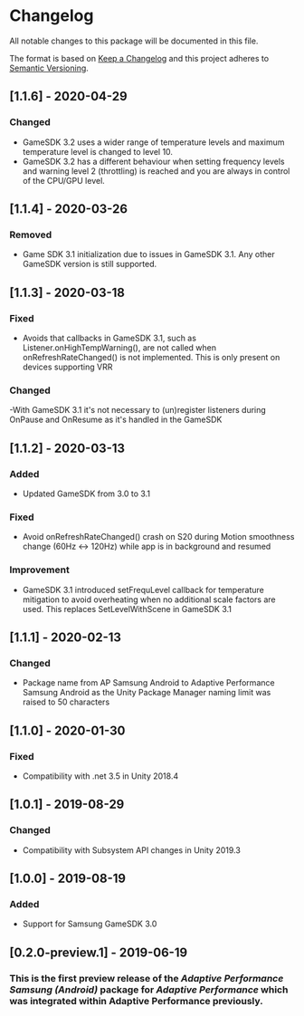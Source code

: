 # Changelog
All notable changes to this package will be documented in this file.

The format is based on [Keep a Changelog](http://keepachangelog.com/en/1.0.0/)
and this project adheres to [Semantic Versioning](http://semver.org/spec/v2.0.0.html).

## [1.1.6] - 2020-04-29

### Changed 
- GameSDK 3.2 uses a wider range of temperature levels and maximum temperature level is changed to level 10. 
- GameSDK 3.2 has a different behaviour when setting frequency levels and warning level 2 (throttling) is reached and you are always in control of the CPU/GPU level.

## [1.1.4] - 2020-03-26

### Removed
- Game SDK 3.1 initialization due to issues in GameSDK 3.1. Any other GameSDK version is still supported.   

## [1.1.3] - 2020-03-18

### Fixed 
- Avoids that callbacks in GameSDK 3.1, such as Listener.onHighTempWarning(), are not called when onRefreshRateChanged() is not implemented. This is only present on devices supporting VRR

### Changed 
-With GameSDK 3.1 it's not necessary to (un)register listeners during OnPause and OnResume as it's handled in the GameSDK

## [1.1.2] - 2020-03-13

### Added 
- Updated GameSDK from 3.0 to 3.1 

### Fixed 
- Avoid onRefreshRateChanged() crash on S20 during Motion smoothness change (60Hz <-> 120Hz) while app is in background and resumed

### Improvement 
- GameSDK 3.1 introduced setFrequLevel callback for temperature mitigation to avoid overheating when no additional scale factors are used. This replaces SetLevelWithScene in GameSDK 3.1   

## [1.1.1] - 2020-02-13

### Changed 
- Package name from AP Samsung Android to Adaptive Performance Samsung Android as the Unity Package Manager naming limit was raised to 50 characters

## [1.1.0] - 2020-01-30

### Fixed 
- Compatibility with .net 3.5 in Unity 2018.4

## [1.0.1] - 2019-08-29

### Changed
- Compatibility with Subsystem API changes in Unity 2019.3

## [1.0.0] - 2019-08-19

### Added
- Support for Samsung GameSDK 3.0

## [0.2.0-preview.1] - 2019-06-19

### This is the first preview release of the *Adaptive Performance Samsung (Android)* package for *Adaptive Performance* which was integrated within Adaptive Performance previously.
